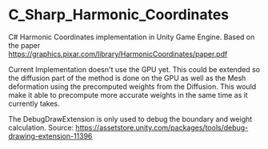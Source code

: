 # C_Sharp_Harmonic_Coordinates
C# Harmonic Coordinates implementation in Unity Game Engine. Based on the paper https://graphics.pixar.com/library/HarmonicCoordinates/paper.pdf

Current Implementation doesn't use the GPU yet. This could be extended so the diffusion part of the method is done on the GPU as well as the Mesh deformation using the precomputed weights from the Diffusion. This would make it able to precompute more accurate weights in the same time as it currently takes.

The DebugDrawExtension is only used to debug the boundary and weight calculation. Source: https://assetstore.unity.com/packages/tools/debug-drawing-extension-11396
